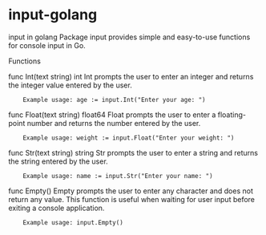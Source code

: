 # input-golang
input in golang
Package input provides simple and easy-to-use functions for console input in Go.

Functions

func Int(text string) int
    Int prompts the user to enter an integer and returns the integer value entered by the user.

        Example usage: age := input.Int("Enter your age: ")

func Float(text string) float64
    Float prompts the user to enter a floating-point number and returns the number entered by the user.

        Example usage: weight := input.Float("Enter your weight: ")

func Str(text string) string
    Str prompts the user to enter a string and returns the string entered by the user.

        Example usage: name := input.Str("Enter your name: ")

func Empty()
    Empty prompts the user to enter any character and does not return any value. This function is useful when waiting for user input before exiting a console application.

        Example usage: input.Empty()